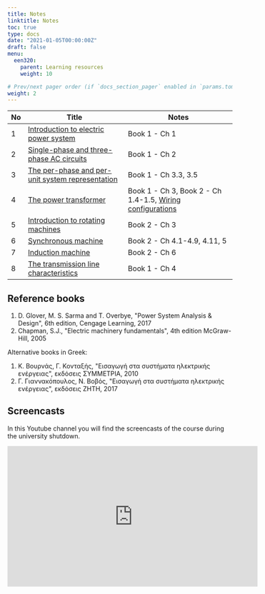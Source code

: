 ```yaml
---
title: Notes
linktitle: Notes
toc: true
type: docs
date: "2021-01-05T00:00:00Z"
draft: false
menu:
  een320:
    parent: Learning resources
    weight: 10

# Prev/next pager order (if `docs_section_pager` enabled in `params.toml`)
weight: 2
---
```


| No | Title | Notes |
|-----------------|------------|------------|
|1| [Introduction to electric power system]() | Book 1 - Ch 1 |
|2| [Single-phase and three-phase AC circuits]()| Book 1 - Ch 2  |
|3| [The per-phase and per-unit system representation]() | Book 1 - Ch 3.3, 3.5 |
|4| [The power transformer]() |  Book 1 - Ch 3, Book 2 - Ch 1.4-1.5, [Wiring configurations](https://www.dropbox.com/s/k7youdu8vji594j/Transformer-wiring-configurations.pdf?dl=0) |
|5| [Introduction to rotating machines]() |  Book 2 - Ch 3  | 
|6| [Synchronous machine]() |  Book 2 - Ch 4.1-4.9, 4.11, 5 |
|7| [Induction machine]() |  Book 2 - Ch 6   |
|8| [The transmission line characteristics]() |  Book 1 - Ch 4   |


## Reference books

1. D. Glover, M. S. Sarma and T. Overbye, "Power System Analysis \& Design", 6th edition, Cengage Learning, 2017
2. Chapman, S.J., "Electric machinery fundamentals", 4th edition McGraw-Hill, 2005

Alternative books in Greek:

1. Κ. Βουρνάς, Γ. Κονταξής, "Εισαγωγή στα συστήματα ηλεκτρικής ενέργειας",  εκδόσεις ΣΥΜΜΕΤΡΙΑ, 2010
2. Γ. Γιαννακόπουλος, Ν. Βοβός, "Εισαγωγή στα συστήματα ηλεκτρικής ενέργειας",  εκδόσεις ΖΗΤΗ, 2017

## Screencasts

In this Youtube channel you will find the screencasts of the course during the university shutdown.

<iframe width="560" height="315" src="https://www.youtube.com/embed/videoseries?list=PLpmwr4EPmhRrBBCDQbVe5Xo-O2BXmTkkd" frameborder="0" allow="accelerometer; autoplay; encrypted-media; gyroscope; picture-in-picture" allowfullscreen></iframe>


